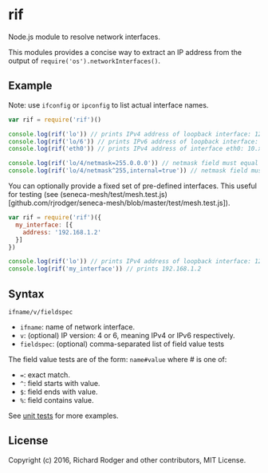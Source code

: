 # rif
Node.js module to resolve network interfaces.

This modules provides a concise way to extract an IP address from the
output of `require('os').networkInterfaces()`.

## Example

Note: use `ifconfig` or `ipconfig` to list actual interface names.

```js
var rif = require('rif')()

console.log(rif('lo')) // prints IPv4 address of loopback interface: 127.0.0.1
console.log(rif('lo/6')) // prints IPv6 address of loopback interface: ::1
console.log(rif('eth0')) // prints IPv4 address of interface eth0: 10.x.x.x (depends on your system!)

console.log(rif('lo/4/netmask=255.0.0.0')) // netmask field must equal 255.0.0.0
console.log(rif('lo/4/netmask^255,internal=true')) // netmask field must start with 255 and internal field must have value true
```

You can optionally provide a fixed set of pre-defined interfaces. This useful for testing (see (seneca-mesh/test/mesh.test.js)[github.com/rjrodger/seneca-mesh/blob/master/test/mesh.test.js]).


```js
var rif = require('rif')({
  my_interface: [{
    address: '192.168.1.2'
  }]
})

console.log(rif('lo')) // prints IPv4 address of loopback interface: 127.0.0.1
console.log(rif('my_interface')) // prints 192.168.1.2
```

## Syntax

`ifname/v/fieldspec`

  * `ifname`: name of network interface.
  * `v`: (optional) IP version: 4 or 6, meaning IPv4 or IPv6 respectively.
  * `fieldspec`: (optional) comma-separated list of field value tests
  
The field value tests are of the form: `name#value` where # is one of:

  * `=`: exact match.
  * `^`: field starts with value.
  * `$`: field ends with value.
  * `%`: field contains value.

See [unit tests](../master/test/rif.test.js) for more examples.


## License
Copyright (c) 2016, Richard Rodger and other contributors, MIT License.


